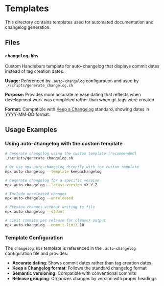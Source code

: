 # Templates

This directory contains templates used for automated documentation and changelog generation.

## Files

### `changelog.hbs`

Custom Handlebars template for auto-changelog that displays commit dates instead of tag creation dates.

**Usage:** Referenced by `.auto-changelog` configuration and used by `./scripts/generate_changelog.sh`

**Purpose:** Provides more accurate release dating that reflects when development work was completed rather than when git tags were created.

**Format:** Compatible with [Keep a Changelog](https://keepachangelog.com/) standard, showing dates in YYYY-MM-DD format.

## Usage Examples

### Using auto-changelog with the custom template

```bash
# Generate changelog using the custom template (recommended)
./scripts/generate_changelog.sh

# Or use npx auto-changelog directly with the custom template
npx auto-changelog --template keepachangelog

# Generate changelog for a specific version
npx auto-changelog --latest-version vX.Y.Z

# Include unreleased changes
npx auto-changelog --unreleased

# Preview changes without writing to file
npx auto-changelog --stdout

# Limit commits per release for cleaner output
npx auto-changelog --commit-limit 10
```

### Template Configuration

The `changelog.hbs` template is referenced in the `.auto-changelog` configuration file and provides:

- **Accurate dating**: Shows commit dates rather than tag creation dates
- **Keep a Changelog format**: Follows the standard changelog format
- **Semantic versioning**: Compatible with conventional commits
- **Release grouping**: Organizes changes by version with proper headings
